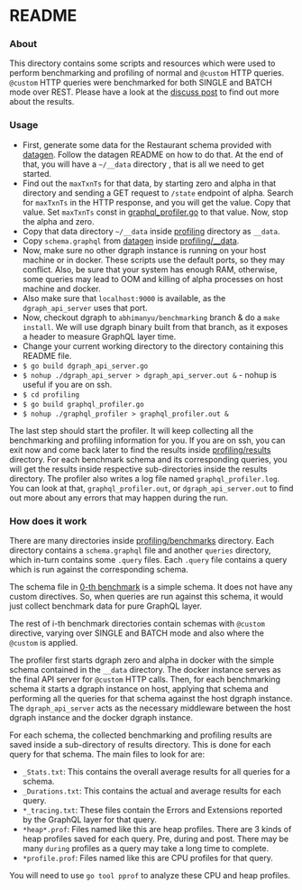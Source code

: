 # README

### About
This directory contains some scripts and resources which were used to perform benchmarking and
profiling of normal and `@custom` HTTP queries. `@custom` HTTP queries were benchmarked for both
SINGLE and BATCH mode over REST. Please have a look at the [discuss post](https://discuss.dgraph.io/t/graphql-query-mutation-benchmarking-result/8604/5)
to find out more about the results.

### Usage
* First, generate some data for the Restaurant schema provided with [datagen](../datagen). Follow
the datagen README on how to do that. At the end of that, you will have a `~/__data` directory
, that is all we need to get started.
* Find out the `maxTxnTs` for that data, by starting zero and alpha in that directory and sending
a GET request to `/state` endpoint of alpha. Search for `maxTxnTs` in the HTTP response, and you
will get the value. Copy that value. Set `maxTxnTs` const in [graphql_profiler.go](profiling/graphql_profiler.go)
to that value. Now, stop the alpha and zero.
* Copy that data directory `~/__data` inside [profiling](profiling) directory as `__data`.
* Copy `schema.graphql` from [datagen](../datagen) inside [profiling/__data](profiling/__data).
* Now, make sure no other dgraph instance is running on your host machine or in docker. These
scripts use the default ports, so they may conflict. Also, be sure that your system has enough
RAM, otherwise, some queries may lead to OOM and killing of alpha processes on host machine and
docker.
* Also make sure that `localhost:9000` is available, as the `dgraph_api_server` uses that port.
* Now, checkout dgraph to `abhimanyu/benchmarking` branch & do a `make install`. We will use
 dgraph binary built from that branch, as it exposes a header to measure GraphQL layer time.
* Change your current working directory to the directory containing this README file.
* `$ go build dgraph_api_server.go`
* `$ nohup ./dgraph_api_server > dgraph_api_server.out &` - nohup is useful if you are on ssh.
* `$ cd profiling`
* `$ go build graphql_profiler.go`
* `$ nohup ./graphql_profiler > graphql_profiler.out &`

The last step should start the profiler. It will keep collecting all the benchmarking and
profiling information for you. If you are on ssh, you can exit now and come back later to find
the results inside [profiling/results](profiling/results) directory. For each benchmark schema and
its corresponding queries, you will get the results inside respective sub-directories inside the
results directory. The profiler also writes a log file named `graphql_profiler.log`. You can look
at that, `graphql_profiler.out`, or `dgraph_api_server.out` to find out more about any errors that
may happen during the run.

### How does it work
There are many directories inside [profiling/benchmarks](profiling/benchmarks) directory. Each
directory contains a `schema.graphql` file and another `queries` directory, which in-turn
contains some `.query` files. Each `.query` file contains a query which is run against the
corresponding schema.

The schema file in [0-th benchmark](profiling/benchmarks/0) is a simple schema. It does not have
any custom directives. So, when queries are run against this schema, it would just collect
benchmark data for pure GraphQL layer.

The rest of i-th benchmark directories contain schemas with `@custom` directive, varying over SINGLE
and BATCH mode and also where the `@custom` is applied.

The profiler first starts dgraph zero and alpha in docker with the simple schema contained in the
`__data` directory. The docker instance serves as the final API server for `@custom` HTTP calls.
Then, for each benchmarking schema it starts a dgraph instance on host, applying that schema and
performing all the queries for that schema against the host dgraph instance. The
`dgraph_api_server` acts as the necessary middleware between the host dgraph instance and the
docker dgraph instance.

For each schema, the collected benchmarking and profiling results are saved inside a sub-directory
of results directory. This is done for each query for that schema. The main files to look for are:
* `_Stats.txt`: This contains the overall average results for all queries for a schema.
* `_Durations.txt`: This contains the actual and average results for each query.
* `*_tracing.txt`: These files contain the Errors and Extensions reported by the GraphQL layer
  for that query.
* `*heap*.prof`: Files named like this are heap profiles. There are 3 kinds of heap profiles
  saved for each query. Pre, during and post. There may be many `during` profiles as a query may
  take a long time to complete.
* `*profile.prof`: Files named like this are CPU profiles for that query.

You will need to use `go tool pprof` to analyze these CPU and heap profiles.
